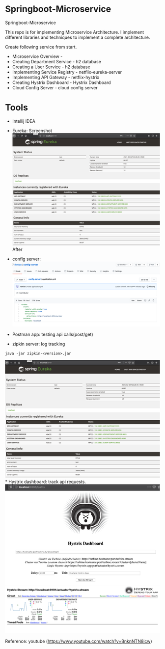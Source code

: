 # Springboot-Microservice
Springboot-Microservice

This repo is for implementing Microservice Architecture.
I implement different libraries and techniques to implement a complete architecture.

Create following service from start.

* Microservice Overview -
* Creating Department Service 	- h2 database
* Creating a User Service 		- h2 database
* Implementing Service Registry - netflix-eureka-server
* Implementing API Gateway 		- netflix-hystrix
* Creating Hystrix Dashboard	- Hystrix Dashboard
* Cloud Config Server 			- cloud config server

# Tools
* Intellij IDEA
* Eureka: Screenshot<img src="https://github.com/rbmiao/Springboot-Microservice/blob/main/Screen%20Shot%202021-02-05%20at%205.18.37%20PM.png">After


* config server: <img src="https://github.com/rbmiao/Springboot-Microservice/blob/main/Screen%20Shot%202021-02-04%20at%209.45.16%20PM.png">
* Postman app: testing api calls(post/get)

* zipkin server: log tracking 
```
java -jar zipkin-<version>.jar
```
<img src="https://github.com/rbmiao/Springboot-Microservice/blob/main/Screen%20Shot%202021-02-05%20at%205.18.37%20PM.png">
* Hystrix dashboard: track api requests.
<img src="https://github.com/rbmiao/Springboot-Microservice/blob/main/Screen%20Shot%202021-02-04%20at%209.45.02%20PM.png">
<img src="https://github.com/rbmiao/Springboot-Microservice/blob/main/Screen%20Shot%202021-02-04%20at%209.44.11%20PM.png">












Reference: youtube (https://www.youtube.com/watch?v=BnknNTN8icw)
